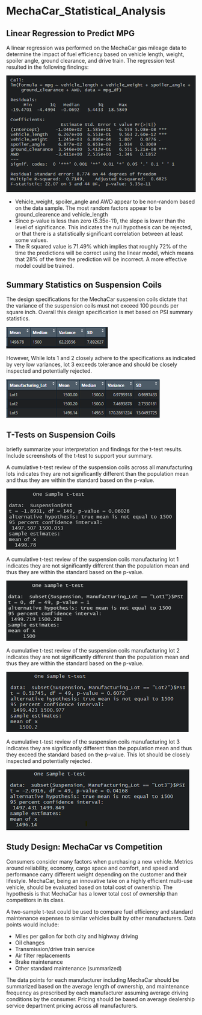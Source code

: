 # MechaCar_Statistical_Analysis

## Linear Regression to Predict MPG
A linear regression was performed on the MechaCar gas mileage data to determine the impact of fuel efficiency based on vehicle length, weight, spoiler angle, ground clearance, and drive train.  The regression test resulted in the following findings:

![summary_statistics.png](/resources/summary_statistics.png)

* Vehicle_weight, spoiler_angle and AWD appear to be non-random based on the data sample. The most random factors appear to be ground_clearence and vehicle_length
* Since p-value is less than zero (5.35e-11), the slope is lower than the level of significance.  This indicates the null hypothesis can be rejected, or that there is a statistically significant correlation between at least some values.
* The R squared value is 71.49% which implies that roughly 72% of the time the predictions will be correct using the linear model, which means that 28% of the time the prediction will be incorrect.  A more effective model could be trained.

## Summary Statistics on Suspension Coils
The design specifications for the MechaCar suspension coils dictate that the variance of the suspension coils must not exceed 100 pounds per square inch. Overall this design specification is met based on PSI summary statistics.  

![psi_total_summary.png](/resources/psi_total_summary.png)

However, While lots 1 and 2 closely adhere to the specifications as indicated by very low variances, lot 3 exceeds tolerance and should be closely inspected and potentially rejected.

![psi_lot_summary.png](/resources/psi_lot_summary.png)


## T-Tests on Suspension Coils
briefly summarize your interpretation and findings for the t-test results. Include screenshots of the t-test to support your summary.

A cumulative t-test review of the suspension coils across all manufacturing lots indicates they are not significantly different than the population mean and thus they are within the standard based on the p-value.

![overall_t_test_results.png](/resources/overall_t_test_results.png)

A cumulative t-test review of the suspension coils manufacturing lot 1 indicates they are not significantly different than the population mean and thus they are within the standard based on the p-value.

![lot1_t_test_results.png](/resources/lot1_t_test_results.png)

A cumulative t-test review of the suspension coils manufacturing lot 2 indicates they are not significantly different than the population mean and thus they are within the standard based on the p-value.

![lot2_t_test_results.png](/resources/lot2_t_test_results.png)

A cumulative t-test review of the suspension coils manufacturing lot 3 indicates they are significantly different than the population mean and thus they exceed the standard based on the p-value.  This lot should be closely inspected and potentially rejected.

![lot3_t_test_results.png](/resources/lot3_t_test_results.png)


## Study Design: MechaCar vs Competition
Consumers consider many factors when purchasing a new vehicle.  Metrics around reliability, economy, cargo space and comfort, and speed and performance carry different weight depending on the customer and their lifestyle.  MechaCar, being an innovative take on a highly efficient multi-use vehicle, should be evaluated based on total cost of ownership.  The hypothesis is that MechaCar has a lower total cost of ownership than competitors in its class.


A two-sample t-test could be used to compare fuel efficiency and standard maintenance expenses to similar vehicles built by other manufacturers.  Data points would include:
 * Miles per gallon for both city and highway driving
 * Oil changes
 * Transmission/drive train service
 * Air filter replacements
 * Brake maintenance
 * Other standard maintenance (summarized)
 
The data points for each manufacturer including MechaCar should be summarized based on the average length of ownership, and maintenance frequency as prescribed by each manufacturer assuming average driving conditions by the consumer.  Pricing should be based on average dealership service department pricing across all manufacturers.

